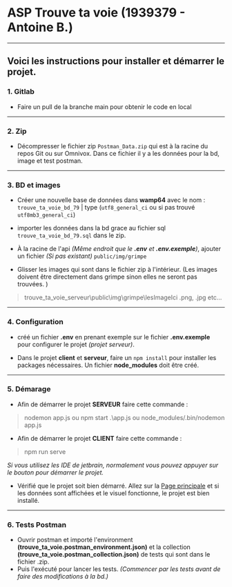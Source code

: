 # ASP Trouve ta voie (1939379 - Antoine B.)

---

## Voici les instructions pour installer et démarrer le projet.

### 1. Gitlab
- Faire un pull de la branche main pour obtenir le code en local

---
### 2. Zip
- Décompresser le fichier zip `Postman_Data.zip` qui est à la racine du repos Git ou sur Omnivox. Dans ce fichier il y a les données pour la bd, image et test postman.

---
### 3. BD et images
- Créer une nouvelle base de données dans **wamp64** avec le nom : `trouve_ta_voie_bd_79` | type (`utf8_general_ci` ou si pas trouvé `utf8mb3_general_ci`)
- importer les données dans la bd grace au fichier sql `trouve_ta_voie_bd_79.sql` dans le zip.


- À la racine de l'api _(Même endroit que le **.env** et **.env.exemple**)_, ajouter un fichier _(Si pas existant)_ `public/img/grimpe`
- Glisser les images qui sont dans le fichier zip à l'intérieur. (Les images doivent être directement dans grimpe sinon elles ne seront pas trouvées. )

> trouve_ta_voie_serveur\public\img\grimpe\lesImageIci .png, .jpg etc...

---
### 4. Configuration
- créé un fichier **.env** en prenant exemple sur le fichier **.env.exemple** pour configurer le projet _(projet serveur)_.


- Dans le projet **client** et **serveur**, faire un `npm install` pour installer les packages nécessaires. Un fichier **node_modules** doit être créé.

---
### 5. Démarage
- Afin de démarrer le projet **SERVEUR** faire cette commande :
> nodemon app.js ou npm start .\app.js ou node_modules/.bin/nodemon app.js

- Afin de démarrer le projet **CLIENT** faire cette commande :
> npm run serve

_Si vous utilisez les IDE de jetbrain, normalement vous pouvez appuyer sur le bouton pour démarrer le projet._

- Vérifié que le projet soit bien démarré. Allez sur la [Page principale](http://localhost:8080/accueil) et si les données sont affichées et le visuel fonctionne, le projet est bien installé.

--- 
### 6. Tests Postman

- Ouvrir postman et importé l'environment **(trouve_ta_voie.postman_environment.json)** et la collection **(trouve_ta_voie.postman_collection.json)** de tests qui sont dans le fichier .zip.
- Puis l'exécuté pour lancer les tests. _(Commencer par les tests avant de faire des modifications à la bd.)_
